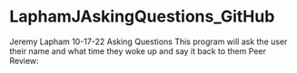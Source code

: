 # LaphamJAskingQuestions_GitHub
Jeremy Lapham
10-17-22
Asking Questions
This program will ask the user their name and what time they woke up and say it back to them
Peer Review:

